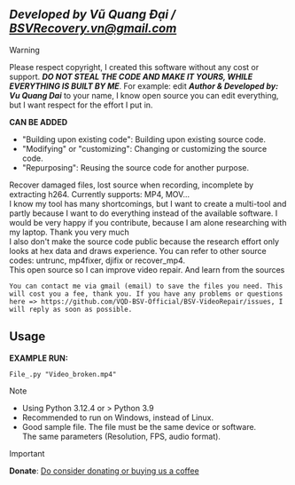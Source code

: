 ## ***Developed by Vũ Quang Đại / <BSVRecovery.vn@gmail.com>***
> [!Warning]
> Please respect copyright, I created this software without any cost or support. ***DO NOT STEAL THE CODE AND MAKE IT YOURS, WHILE EVERYTHING IS BUILT BY ME***. For example: edit ***Author & Developed by: Vu Quang Dai*** to your name, I know open source you can edit everything, but I want respect for the effort I put in.
>
> **CAN BE ADDED**
> * "Building upon existing code": Building upon existing source code.
> * "Modifying" or "customizing": Changing or customizing the source code.
> * "Repurposing": Reusing the source code for another purpose.

Recover damaged files, lost source when recording, incomplete by extracting h264. Currently supports: MP4, MOV... <br>
I know my tool has many shortcomings, but I want to create a multi-tool and partly because I want to do everything instead of the available software. I would be very happy if you contribute, because I am alone researching with my laptop. Thank you very much <br>
I also don't make the source code public because the research effort only looks at hex data and draws experience. You can refer to other source codes: untrunc, mp4fixer, djifix or recover_mp4. <br>
This open source so I can improve video repair. And learn from the sources

```You can contact me via gmail (email) to save the files you need. This will cost you a fee, thank you. If you have any problems or questions here => https://github.com/VQD-BSV-Official/BSV-VideoRepair/issues, I will reply as soon as possible.```



## Usage
**EXAMPLE RUN:**
```
File_.py "Video_broken.mp4"
```

> [!Note]
> * Using Python 3.12.4 or > Python 3.9
> * Recommended to run on Windows, instead of Linux.
> * Good sample file. The file must be the same device or software. <br>
> The same parameters (Resolution, FPS, audio format).


> [!Important]
> **Donate**: [Do consider donating or buying us a coffee](https://paypal.me/BSVPay)
